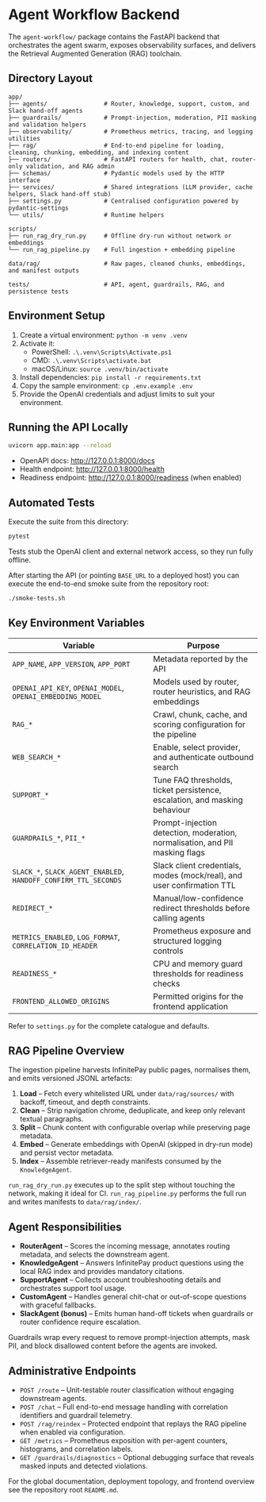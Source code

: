 # Agent Workflow Backend

The `agent-workflow/` package contains the FastAPI backend that orchestrates the agent swarm, exposes observability surfaces, and delivers the Retrieval Augmented Generation (RAG) toolchain.

## Directory Layout

```
app/
├── agents/                # Router, knowledge, support, custom, and Slack hand-off agents
├── guardrails/            # Prompt-injection, moderation, PII masking and validation helpers
├── observability/         # Prometheus metrics, tracing, and logging utilities
├── rag/                   # End-to-end pipeline for loading, cleaning, chunking, embedding, and indexing content
├── routers/               # FastAPI routers for health, chat, router-only validation, and RAG admin
├── schemas/               # Pydantic models used by the HTTP interface
├── services/              # Shared integrations (LLM provider, cache helpers, Slack hand-off stub)
├── settings.py            # Centralised configuration powered by pydantic-settings
└── utils/                 # Runtime helpers

scripts/
├── run_rag_dry_run.py     # Offline dry-run without network or embeddings
└── run_rag_pipeline.py    # Full ingestion + embedding pipeline

data/rag/                  # Raw pages, cleaned chunks, embeddings, and manifest outputs

tests/                     # API, agent, guardrails, RAG, and persistence tests
```

## Environment Setup

1. Create a virtual environment: `python -m venv .venv`
2. Activate it:
   * PowerShell: `.\.venv\Scripts\Activate.ps1`
   * CMD: `.\.venv\Scripts\activate.bat`
   * macOS/Linux: `source .venv/bin/activate`
3. Install dependencies: `pip install -r requirements.txt`
4. Copy the sample environment: `cp .env.example .env`
5. Provide the OpenAI credentials and adjust limits to suit your environment.

## Running the API Locally

```bash
uvicorn app.main:app --reload
```

* OpenAPI docs: http://127.0.0.1:8000/docs
* Health endpoint: http://127.0.0.1:8000/health
* Readiness endpoint: http://127.0.0.1:8000/readiness (when enabled)

## Automated Tests

Execute the suite from this directory:

```bash
pytest
```

Tests stub the OpenAI client and external network access, so they run fully offline.

After starting the API (or pointing `BASE_URL` to a deployed host) you can execute the end-to-end smoke suite from the repository root:

```bash
./smoke-tests.sh
```

## Key Environment Variables

| Variable | Purpose |
| --- | --- |
| `APP_NAME`, `APP_VERSION`, `APP_PORT` | Metadata reported by the API |
| `OPENAI_API_KEY`, `OPENAI_MODEL`, `OPENAI_EMBEDDING_MODEL` | Models used by router, router heuristics, and RAG embeddings |
| `RAG_*` | Crawl, chunk, cache, and scoring configuration for the pipeline |
| `WEB_SEARCH_*` | Enable, select provider, and authenticate outbound search |
| `SUPPORT_*` | Tune FAQ thresholds, ticket persistence, escalation, and masking behaviour |
| `GUARDRAILS_*`, `PII_*` | Prompt-injection detection, moderation, normalisation, and PII masking flags |
| `SLACK_*`, `SLACK_AGENT_ENABLED`, `HANDOFF_CONFIRM_TTL_SECONDS` | Slack client credentials, modes (mock/real), and user confirmation TTL |
| `REDIRECT_*` | Manual/low-confidence redirect thresholds before calling agents |
| `METRICS_ENABLED`, `LOG_FORMAT`, `CORRELATION_ID_HEADER` | Prometheus exposure and structured logging controls |
| `READINESS_*` | CPU and memory guard thresholds for readiness checks |
| `FRONTEND_ALLOWED_ORIGINS` | Permitted origins for the frontend application |

Refer to `settings.py` for the complete catalogue and defaults.

## RAG Pipeline Overview

The ingestion pipeline harvests InfinitePay public pages, normalises them, and emits versioned JSONL artefacts:

1. **Load** – Fetch every whitelisted URL under `data/rag/sources/` with backoff, timeout, and depth constraints.
2. **Clean** – Strip navigation chrome, deduplicate, and keep only relevant textual paragraphs.
3. **Split** – Chunk content with configurable overlap while preserving page metadata.
4. **Embed** – Generate embeddings with OpenAI (skipped in dry-run mode) and persist vector metadata.
5. **Index** – Assemble retriever-ready manifests consumed by the `KnowledgeAgent`.

`run_rag_dry_run.py` executes up to the split step without touching the network, making it ideal for CI. `run_rag_pipeline.py` performs the full run and writes manifests to `data/rag/index/`.

## Agent Responsibilities

* **RouterAgent** – Scores the incoming message, annotates routing metadata, and selects the downstream agent.
* **KnowledgeAgent** – Answers InfinitePay product questions using the local RAG index and provides mandatory citations.
* **SupportAgent** – Collects account troubleshooting details and orchestrates support tool usage.
* **CustomAgent** – Handles general chit-chat or out-of-scope questions with graceful fallbacks.
* **SlackAgent (bonus)** – Emits human hand-off tickets when guardrails or router confidence require escalation.

Guardrails wrap every request to remove prompt-injection attempts, mask PII, and block disallowed content before the agents are invoked.

## Administrative Endpoints

* `POST /route` – Unit-testable router classification without engaging downstream agents.
* `POST /chat` – Full end-to-end message handling with correlation identifiers and guardrail telemetry.
* `POST /rag/reindex` – Protected endpoint that replays the RAG pipeline when enabled via configuration.
* `GET /metrics` – Prometheus exposition with per-agent counters, histograms, and correlation labels.
* `GET /guardrails/diagnostics` – Optional debugging surface that reveals masked inputs and detected violations.

For the global documentation, deployment topology, and frontend overview see the repository root `README.md`.
